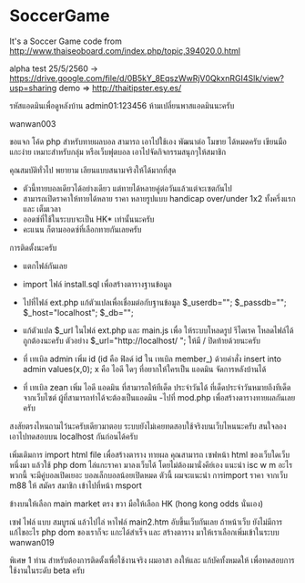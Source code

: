 # SoccerGame
It's a Soccer Game
code from
http://www.thaiseoboard.com/index.php/topic,394020.0.html

alpha test 25/5/2560 -> https://drive.google.com/file/d/0B5kY_8EqszWwRjV0QkxnRGI4Slk/view?usp=sharing
demo => http://thaitipster.esy.es/ 

รหัสแอดมินเพื่อดูหลังบ้าน admin01:123456 ห้ามเปลี่ยนพาสแอดมินนะครับ 

 wanwan003

ขอแจก โค้ด php สำหรับทายผลบอล
สามารถ เอาไปใช้เอง พัฒนาต่อ โมขาย ได้หมดครับ 
เขียนมือแกะง่าย เหมาะสำหรับกลุ่ม หรือเว็บฟุตบอล เอาไปจัดกิจกรรมสนุกๆให้สมาชิก

คุณสมบัติทั่วไป พยายาม เลียนแบบสนามจริงให้ได้มากที่สุด
- ตัวนี้ทายบอลเดียวได้อย่างเดียว แต่ทายได้หลายคู่ต่อวันแล้วแต่จะเซตกันไป
- สามารถเปิดราคาให้ทายได้หลาย ราคา หลายรูปแบบ handicap over/under 1x2 ทั้งครึ่งแรก และ เต็มเวลา
- ออดซ์ที่ใช้ในระบบจะเป็น HK* เท่านั้นนะครับ 
- คะแนน ก็ตามออดซ์ที่เลือกทายกันเลยครับ

การติดตั้งนะครับ
- แตกไฟล์กันเลย
- import ไฟล์ install.sql เพื่อสร้างตารางฐานข้อมูล
- ไปที่ไฟล์ ext.php แก้ตัวแปลเพื่อเชื่อมต่อกับฐานข้อมูล
       $_userdb="";
       $_passdb="";
       $_host="localhost";
       $_db="";
   
- แก้ตัวแปล $_url ในไฟล์ ext.php และ main.js เพื่อ ให้ระบบโหลดรูป รีไดเรค โหลดไฟล์ได้ถูกต้องนะครับ ตัวอย่าง $_url="http://localhost/ "; ให้มี / ปิดท้ายด้วยนะครับ
- ที่ เทเบิล admin เพิ่ม id (id คือ ฟิลด์ id ใน เทเบิล member_) ด้วยคำสั่ง insert into admin values(x,0); x คือ ไอดี ใดๆ ที่อยากให้ใครเป็น แอดมิน จัดการหลังบ้านได้
- ที่ เทเบิล zean เพิ่ม ไอดี แอดมิน ที่สามารถให้ทีเด็ด ประจำวันได้ ที่เด็ดประจำวันหมายถึงทีเด็ดจากเว็บไซต์ ผู้ที่สามารถทำได้จะต้องเป็นแอดมิน
-ไปที่ mod.php เพื่อสร้างตารางทายผลกันเลยครับ

สงสัยตรงไหนถามไว้นะครับเดียวมาตอบ ระบบยังไม่เคยทดสอบใช้จริงบนเว็บไหนนะครับ
สนใจลอง เอาไปทดสอบบน localhost กันก่อนได้ครับ


เพิ่มเติมการ import html file เพื่อสร้างตาราง ทายผล
คุณสามารถ เซฟหน้า html ของเว็บใดเว็บหนึ่งมา แล้วใช้ php dom ไล่แกะราคา มาลงเว็บได้ โดยไม่ต้องมานั่งคีย์เอง แนะนำ isc w m อะไรพวกนี้ จะมีคู่บอลเปิดเยอะ บอลเล็กบอลน้อยเปิดหมด
ตัวนี้ ผมจะแนะนำ การimport ราคา จากเว็บ m88 
ให้ สมัคร สมาชิก เข้าไปที่หน้า msport 

ข้างบนให้เลือก main market ตรง ขวา มือให้เลือก HK (hong kong odds นั่นเอง)


เซฟ ไฟล์ แบบ สมบูรณ์ แล้วไปไล่ หาไฟล์ main2.htm
อับขึ้นเว็บกันเลย ถ้าหน้าเว็บ ยังไม่มีการแก้ไขอะไร php dom ของเราก็จะ แกะได้สำเร็จ และ สร้างตาราง มาให้เราเลือกเพิ่มเข้าในระบบ  wanwan019


พิเศษ 1 ท่าน สำหรับต้องการติดตั้งเพื่อใช้งานจริง ผมอาสา ลงให้และ แก้บัคทั้งหมดให้ เพื่อทดสอบการใช้งานในระดับ beta ครับ
